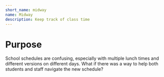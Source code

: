 ```yaml
---
short_name: midway
name: Midway
description: Keep track of class time
---
```

# Purpose
School schedules are confusing, especially with multiple lunch times and different versions on different days. What if there was a way to help both students and staff navigate the new schedule?
